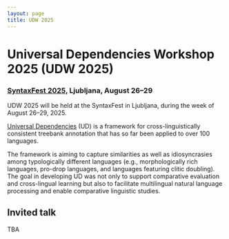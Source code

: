 ```yaml
---
layout: page
title: UDW 2025
---
```


# Universal Dependencies Workshop 2025 (UDW 2025)

### [SyntaxFest 2025](https://syntaxfest.github.io/), Ljubljana, August 26–29

UDW 2025 will be held at the SyntaxFest in Ljubljana,
during the week of August 26–29, 2025. 

[Universal Dependencies](http://universaldependencies.org/) (UD) is a
framework for cross-linguistically consistent treebank annotation that
has so far been applied to over 100 languages.

The framework is aiming to capture similarities as well as
idiosyncrasies among typologically different languages (e.g.,
morphologically rich languages, pro-drop languages, and languages
featuring clitic doubling). The goal in developing UD was not only to
support comparative evaluation and cross-lingual learning but also to
facilitate multilingual natural language processing and enable
comparative linguistic studies.

## Invited talk

TBA


